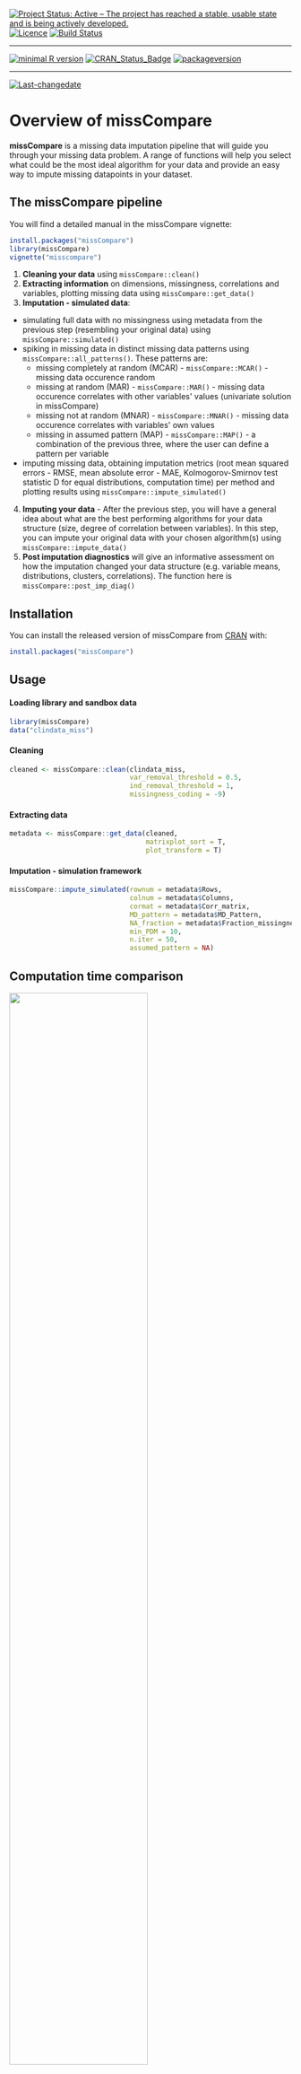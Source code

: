 <!-- rmarkdown v1 -->

[![Project Status: Active – The project has reached a stable, usable state and is being actively developed.](https://www.repostatus.org/badges/latest/active.svg)](https://www.repostatus.org/#active)
[![Licence](https://img.shields.io/github/license/mashape/apistatus.svg)](http://choosealicense.com/licenses/mit/)
[![Build Status](https://travis-ci.com/Tirgit/missCompare.svg?branch=master)](https://travis-ci.com/Tirgit/missCompare)
 
---
 
[![minimal R version](https://img.shields.io/badge/R%3E%3D-3.5.0-6666ff.svg)](https://cran.r-project.org/)
[![CRAN_Status_Badge](http://www.r-pkg.org/badges/version/missCompare)](https://cran.r-project.org/package=missCompare)
[![packageversion](https://img.shields.io/badge/Package%20version-1.0.0-orange.svg?style=flat-square)](commits/master)
 
---
 
[![Last-changedate](https://img.shields.io/badge/last%20change-2019--01--23-yellowgreen.svg)](/commits/master)

<!-- README.md is generated from README.Rmd. Please edit that file -->



# Overview of missCompare

**missCompare** is a missing data imputation pipeline that will guide you through your missing data problem. A range of functions will help you select what could be the most ideal algorithm for your data and provide an easy way to impute missing datapoints in your dataset.    

## The missCompare pipeline

You will find a detailed manual in the missCompare vignette:

```r
install.packages("missCompare")
library(missCompare)
vignette("misscompare")
```

1. **Cleaning your data** using `missCompare::clean()`
2. **Extracting information** on dimensions, missingness, correlations and variables, plotting
missing data using `missCompare::get_data()`
3. **Imputation - simulated data**:
  + simulating full data with no missingness using metadata from the previous step (resembling your original data) using `missCompare::simulated()`
  + spiking in missing data in distinct missing data patterns using `missCompare::all_patterns()`. These patterns are:
    + missing completely at random (MCAR) - `missCompare::MCAR()` - missing data occurence random
    + missing at random (MAR) - `missCompare::MAR()` - missing data occurence correlates with other variables' values (univariate solution in missCompare)
    + missing not at random (MNAR) - `missCompare::MNAR()` - missing data occurence correlates with variables' own values
    + missing in assumed pattern (MAP) - `missCompare::MAP()` - a combination of the previous three, where the user can define a pattern per variable
  + imputing missing data, obtaining imputation metrics (root mean squared errors - RMSE, mean absolute error - MAE, Kolmogorov-Smirnov test statistic D for equal distributions, computation time) per method and plotting results using `missCompare::impute_simulated()`
4. **Imputing your data** -  After the previous step, you will have a general idea about what are the best performing algorithms for your data structure (size, degree of correlation between variables). In this step, you can impute your original data with your chosen algorithm(s) using `missCompare::impute_data()`
5. **Post imputation diagnostics** will give an informative assessment on how the imputation changed your data structure (e.g. variable means, distributions, clusters, correlations). The function here is `missCompare::post_imp_diag()`

## Installation

You can install the released version of missCompare from [CRAN](https://CRAN.R-project.org) with:

``` r
install.packages("missCompare")
```

## Usage

#### Loading library and sandbox data

```r
library(missCompare)
data("clindata_miss")
```

#### Cleaning

```r
cleaned <- missCompare::clean(clindata_miss,
                              var_removal_threshold = 0.5, 
                              ind_removal_threshold = 1,
                              missingness_coding = -9)
```

#### Extracting data

```r
metadata <- missCompare::get_data(cleaned,
                                  matrixplot_sort = T,
                                  plot_transform = T)
```

#### Imputation - simulation framework

```r
missCompare::impute_simulated(rownum = metadata$Rows,
                              colnum = metadata$Columns, 
                              cormat = metadata$Corr_matrix,
                              MD_pattern = metadata$MD_Pattern,
                              NA_fraction = metadata$Fraction_missingness,
                              min_PDM = 10,
                              n.iter = 50, 
                              assumed_pattern = NA)
```

## Computation time comparison
<img src="./man/figures/Plot_TIME.png" width = "70%"/>


## RMSE comparison
<img src="./man/figures/Plot_RMSE.png" width = "70%"/>


## MAE comparison
<img src="./man/figures/Plot_MAE.png" width = "70%"/>


## KS comparison
<img src="./man/figures/Plot_KS.png" width = "70%"/>


#### Imputation of data

```r
imputed <- missCompare::impute_data(cleaned, 
                         scale = T, 
                         n.iter = 10, 
                         sel_method = c(1:16))
```
                         
#### Post imputation diagnostics

```r
diag <- missCompare::post_imp_diag(cleaned,
                                   imputed$mean_imputation[[1]],
                                   scale=T, 
                                   n.boot = 100)
```

## Post imputation diagnostics - distributions of original and imputed values for a random variable
<img src="./man/figures/pid_comp.png" width = "70%"/>

## Post imputation diagnostics - variable clusters in the origina and imputed dataset
<img src="./man/figures/pid_clust.png" width = "70%"/>

## Post imputation diagnostics - comparison of variable-pair correlations
<img src="./man/figures/pid_correlation.png" width = "70%"/>



## Issues, questions

In case you need help or advice on your missing data problem or you need help with the missCompare package, please e-mail the authors. If you would like to report an issue, please do so in a reproducible example at the [missCompare GitHub](https://github.com/Tirgit/missCompare/issues) page.

